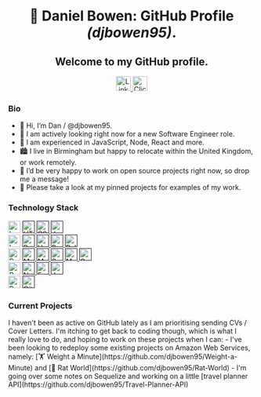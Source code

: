 <h1 align="center"> 👋 Daniel Bowen: GitHub Profile  <i>(djbowen95)</i>.</h1>
<h2 align="center"> Welcome to my GitHub profile.</h2>
<div align="center">
           <a href="https://www.linkedin.com/in/daniel-bowen-6266ba191/" target="blank">
              <img src="https://img.shields.io/badge/LinkedIn-0A66C2?style=for-the-badge&logo=linkedin"
                   alt="LinkedIn Profile" height="30"/>
            </a> 
           <a href="mailto:djbowen95@gmail.com" target="blank">
              <img src="https://img.shields.io/badge/email-e4572e?style=for-the-badge&logo=data:image/svg+xml;base64,PHN2ZyB2aWV3Qm94PSIwIDAgOTYgOTYiIHhtbG5zPSJodHRwOi8vd3d3LnczLm9yZy8yMDAwL3N2ZyI+PHBhdGggZD0iTTkwIDEySDZhNS45OTcgNS45OTcgMCAwIDAtNiA2djYwYTUuOTk3IDUuOTk3IDAgMCAwIDYgNmg4NGE1Ljk5NyA1Ljk5NyAwIDAgMCA2LTZWMThhNS45OTcgNS45OTcgMCAwIDAtNi02Wm0tNiAxMnYyLjUxOUw0OCA0Ny4wOTIgMTIgMjYuNTE5VjI0Wk0xMiA3MlY0MC4zMzhMNDUuMDIzIDU5LjIxYTUuOTk2IDUuOTk2IDAgMCAwIDUuOTU0IDBMODQgNDAuMzM5VjcyWiIgZmlsbD0iI2ZmZmZmZiIgY2xhc3M9ImZpbGwtMDAwMDAwIj48L3BhdGg+PC9zdmc+"
                   alt="Click to Email" height="30"/>
            </a>
</div>

<h3>Bio</h3>           

- 👋 Hi, I’m Dan / @djbowen95.
- 👀 I am actively looking right now for a new Software Engineer role.
- 🌱 I am experienced in JavaScript, Node, React and more.
- 🏙️ I live in Birmingham but happy to relocate within the United Kingdom, or work remotely.
- 💞️ I’d be very happy to work on open source projects right now, so drop me a message!
- 📌 Please take a look at my pinned projects for examples of my work.


<h3>Technology Stack</h3>
<div id="stack">
<img src="https://img.shields.io/badge/languages:-000000?style=for-the-badge" alt="Languages:" height="25"/>
<a href="" target="blank"><img src="https://img.shields.io/badge/HTML5-E34F26?style=for-the-badge&logo=html5&logoColor=white"
                   alt="HTML5" height="25"/>
            </a>
            <a href="" target="blank">
              <img src="https://img.shields.io/badge/CSS3-1572B6?style=for-the-badge&logo=css3&logoColor=white"
                   alt="CSS3" height="25"/>
            </a> 
            <a href="" target="blank">
              <img src="https://img.shields.io/badge/JavaScript_ES6+-F7DF1E?style=for-the-badge&logo=javascript&logoColor=black"
                   alt="JavaScript ES6+" height="25"/>
            </a> <br/>
<img src="https://img.shields.io/badge/frontend:-000000?style=for-the-badge" alt="Languages:" height="25"/> <a href="" target="blank">
            <a href="" target="blank">
              <img src="https://img.shields.io/badge/react-61DAFB?style=for-the-badge&logo=react&logoColor=black"
                   alt="React" height="25"/>
            </a>
            <a href="" target="blank">
              <img src="https://img.shields.io/badge/handlebars-999999?style=for-the-badge&logo=handlebarsdotjs&logoColor=white"
                   alt="Handlebars" height="25"/>
            <a href="" target="blank">
              <img src="https://img.shields.io/badge/bootstrap-7952B3?style=for-the-badge&logo=bootstrap&logoColor=white"
                   alt="Bootstrap" height="25"/>
            </a>
            <a href="" target="blank">
              <img src="https://img.shields.io/badge/bulma-00D1B2?style=for-the-badge&logo=bulma&logoColor=white"
                   alt="Bulma" height="25"/>
            </a> <br/>
  <img src="https://img.shields.io/badge/databases:-000000?style=for-the-badge" alt="Database:" height="25"/> <a href="" target="blank">
              <img src="https://img.shields.io/badge/MySQL-4479A1?style=for-the-badge&logo=mysql&logoColor=white"
                   alt="MySQL" height="25"/>
            </a>
           <a href="" target="blank">
              <img src="https://img.shields.io/badge/MongoDB-47A248?style=for-the-badge&logo=mongodb&logoColor=white"
                   alt="MongoDB" height="25"/>
            </a>  
            <a href="" target="blank">
              <img src="https://img.shields.io/badge/Sequelize-52B0E7?style=for-the-badge&logo=sequelize&logoColor=white"
                   alt="Sequelize" height="25"/>
            </a> 
            <a href="" target="blank">
              <img src="https://img.shields.io/badge/Mongoose-999999?style=for-the-badge&logo=mongodb&logoColor=white"
                   alt="Mongoose" height="25"/>
            </a> 
            <a href="" target="blank">
              <img src="https://img.shields.io/badge/graphql-E10098?style=for-the-badge&logo=graphql&logoColor=white"
                   alt="GraphQL" height="25"/>
            </a> <br/>
 <img src="https://img.shields.io/badge/backend:-000000?style=for-the-badge" alt="Database:" height="25"/> <a href="" target="blank">
            </a>
           <a href="" target="blank">
              <img src="https://img.shields.io/badge/nodejs-339933?style=for-the-badge&logo=nodedotjs&logoColor=white"
                   alt="Node" height="25"/>
            </a>
            <a href="" target="blank">
              <img src="https://img.shields.io/badge/expressjs-999999?style=for-the-badge&logo=express&logoColor=white"
                   alt="Express" height="25"/>
            </a>
            <a href="" target="blank">
              <img src="https://img.shields.io/badge/jest-C21325?style=for-the-badge&logo=jest&logoColor=white"
                   alt="Jest" height="25"/>
            </a> <br/>
<img src="https://img.shields.io/badge/version_control:-000000?style=for-the-badge" alt="Database:" height="25"/> <a href="" target="blank">
            </a>
           <a href="" target="blank">
              <img src="https://img.shields.io/badge/git-F05032?style=for-the-badge&logo=git&logoColor=white"
                   alt="Git" height="25"/>
            </a>
</div>

<h3>Current Projects</h3> 
I haven't been as active on GitHub lately as I am prioritising sending CVs / Cover Letters. I'm itching to get back to coding though, which is what I really love to do, and hoping to work on these projects when I can:
 - I've been looking to redeploy some existing projects on Amazon Web Services, namely: [🏋️ Weight a Minute](https://github.com/djbowen95/Weight-a-Minute) and [🐀 Rat World](https://github.com/djbowen95/Rat-World)
  - I'm going over some notes on Sequelize and working on a little [travel planner API](https://github.com/djbowen95/Travel-Planner-API)
